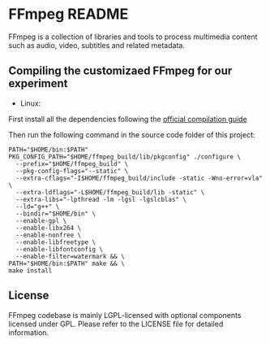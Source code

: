FFmpeg README
=============

FFmpeg is a collection of libraries and tools to process multimedia content
such as audio, video, subtitles and related metadata.

## Compiling the customizaed FFmpeg for our experiment

- Linux:

First install all the dependencies following the [official compilation guide](https://trac.ffmpeg.org/wiki/CompilationGuide/Ubuntu)

Then run the following command in the source code folder of this project:
```
PATH="$HOME/bin:$PATH" PKG_CONFIG_PATH="$HOME/ffmpeg_build/lib/pkgconfig" ./configure \
  --prefix="$HOME/ffmpeg_build" \
  --pkg-config-flags="--static" \
  --extra-cflags="-I$HOME/ffmpeg_build/include -static -Wno-error=vla" \
  --extra-ldflags="-L$HOME/ffmpeg_build/lib -static" \
  --extra-libs="-lpthread -lm -lgsl -lgslcblas" \
  --ld="g++" \
  --bindir="$HOME/bin" \
  --enable-gpl \
  --enable-libx264 \
  --enable-nonfree \
  --enable-libfreetype \
  --enable-libfontconfig \
  --enable-filter=watermark && \
PATH="$HOME/bin:$PATH" make && \
make install
```

## License

FFmpeg codebase is mainly LGPL-licensed with optional components licensed under
GPL. Please refer to the LICENSE file for detailed information.
